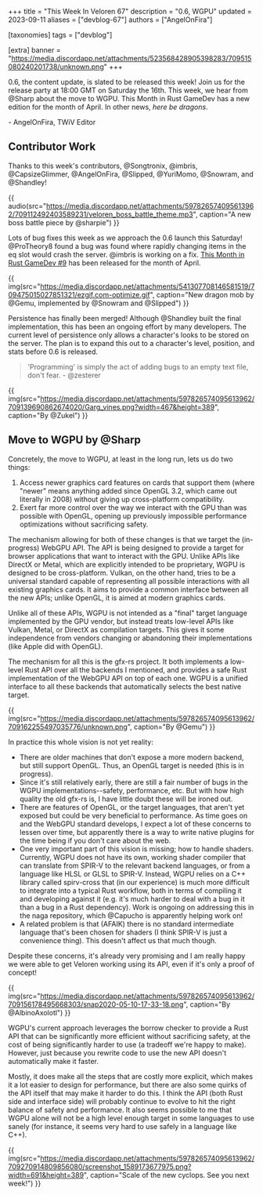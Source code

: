 +++
title = "This Week In Veloren 67"
description = "0.6, WGPU"
updated = 2023-09-11
aliases = ["devblog-67"]
authors = ["AngelOnFira"]

[taxonomies]
tags = ["devblog"]

[extra]
banner = "https://media.discordapp.net/attachments/523568428905398283/709515080240201738/unknown.png"
+++

0.6, the content update, is slated to be released this week! Join us for the
release party at 18:00 GMT on Saturday the 16th. This week, we hear from @Sharp
about the move to WGPU. This Month in Rust GameDev has a new edition for the
month of April. In other news, *here be dragons*.

\- AngelOnFira, TWiV Editor

## Contributor Work

Thanks to this week's contributors, @Songtronix, @imbris, @CapsizeGlimmer,
@AngelOnFira, @Slipped, @YuriMomo, @Snowram, and @Shandley!

{{
  audio(src="https://media.discordapp.net/attachments/597826574095613962/709112492403589231/veloren_boss_battle_theme.mp3",
  caption="A new boss battle piece by @sharpie")
}}

Lots of bug fixes this week as we approach the 0.6 launch this Saturday!
@ProTheory8 found a bug was found where rapidly changing items in the eq slot
would crash the server. @imbris is working on a fix. [This Month in Rust GameDev #9](https://rust-gamedev.github.io/posts/newsletter-009/) has been released for the month of April.

{{
  img(src="https://media.discordapp.net/attachments/541307708146581519/709475015027851321/ezgif.com-optimize.gif",
  caption="New dragon mob by @Gemu, implemented by @Snowram and @Slipped")
}}

Persistence has finally been merged! Although @Shandley built the final
implementation, this has been an ongoing effort by many developers. The current
level of persistence only allows a character's looks to be stored on the server.
The plan is to expand this out to a character's level, position, and stats
before 0.6 is released.

> 'Programming' is simply the act of adding bugs to an empty text file, don't fear.
> \- @zesterer

{{
  img(src="https://media.discordapp.net/attachments/597826574095613962/709139690862674020/Garg_vines.png?width=467&height=389", caption="By @Zukel")
}}

## Move to WGPU by @Sharp

Concretely, the move to WGPU, at least in the long run, lets us do two things:

1. Access newer graphics card features on cards that support them (where "newer"
   means anything added since OpenGL 3.2, which came out literally in 2008)
   without giving up cross-platform compatibility.
2. Exert far more control over the way we interact with the GPU than was
   possible with OpenGL, opening up previously impossible performance
   optimizations without sacrificing safety.

The mechanism allowing for both of these changes is that we target the
(in-progress) WebGPU API. The API is being designed to provide a target for
browser applications that want to interact with the GPU. Unlike APIs like
DirectX or Metal, which are explicitly intended to be proprietary, WGPU is
designed to be cross-platform. Vulkan, on the other hand, tries to be a
universal standard capable of representing all possible interactions with all
existing graphics cards. It aims to provide a common interface between all the
new APIs; unlike OpenGL, it is aimed at modern graphics cards.

Unlike all of these APIs, WGPU is not intended as a "final" target language
implemented by the GPU vendor, but instead treats low-level APIs like Vulkan,
Metal, or DirectX as compilation targets. This gives it some independence from
vendors changing or abandoning their implementations (like Apple did with
OpenGL).

The mechanism for all this is the gfx-rs project. It both implements a low-level
Rust API over all the backends I mentioned, and provides a safe Rust
implementation of the WebGPU API on top of each one. WGPU is a unified interface
to all these backends that automatically selects the best native target.

{{
  img(src="https://media.discordapp.net/attachments/597826574095613962/709162255497035776/unknown.png", caption="By @Gemu")
}}

In practice this whole vision is not yet reality:

* There are older machines that don't expose a more modern backend, but still
  support OpenGL. Thus, an OpenGL target is needed (this is in progress).
* Since it's still relatively early, there are still a fair number of bugs in
  the WGPU implementations--safety, performance, etc. But with how high quality
  the old gfx-rs is, I have little doubt these will be ironed out.
* There are features of OpenGL, or the target languages, that aren't yet exposed
  but could be very beneficial to performance. As time goes on and the WebGPU
  standard develops, I expect a lot of these concerns to lessen over time, but
  apparently there is a way to write native plugins for the time being if you
  don't care about the web.
* One very important part of this vision is missing; how to handle shaders.
  Currently, WGPU does not have its own, working shader compiler that can
  translate from SPIR-V to the relevant backend languages, or from a language
  like HLSL or GLSL to SPIR-V. Instead, WGPU relies on a C++ library called
  spirv-cross that (in our experience) is much more difficult to integrate into
  a typical Rust workflow, both in terms of compiling it and developing against
  it (e.g. it's much harder to deal with a bug in it than a bug in a Rust
  dependency). Work is ongoing on addressing this in the naga repository, which
  @Capucho is apparently helping work on!
* A related problem is that (AFAIK) there is no standard intermediate language
  that's been chosen for shaders (I think SPIR-V is just a convenience thing).
  This doesn't affect us that much though.

Despite these concerns, it's already very promising and I am really happy we
were able to get Veloren working using its API, even if it's only a proof of
concept!

{{
  img(src="https://media.discordapp.net/attachments/597826574095613962/709156178495668303/snap2020-05-10-17-33-18.png",
  caption="By @AlbinoAxolotl")
}}

WGPU's current approach leverages the borrow checker to provide a Rust API that
can be significantly more efficient without sacrificing safety, at the cost of
being significantly harder to use (a tradeoff we're happy to make). However,
just because you rewrite code to use the new API doesn't automatically make it
faster.

Mostly, it does make all the steps that are costly more explicit, which makes it
a lot easier to design for performance, but there are also some quirks of the
API itself that may make it harder to do this. I think the API (both Rust side
and interface side) will probably continue to evolve to hit the right balance of
safety and performance. It also seems possible to me that WGPU alone will not be
a high level enough target in some languages to use sanely (for instance, it
seems very hard to use safely in a language like C++).

{{
  img(src="https://media.discordapp.net/attachments/597826574095613962/709270914809856080/screenshot_1589173677975.png?width=691&height=389",
  caption="Scale of the new cyclops. See you next week!")
}}
